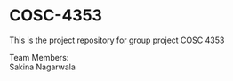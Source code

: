 # COSC-4353
This is the project repository for group project COSC 4353  
  
Team Members:  
Sakina Nagarwala  

